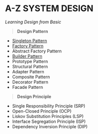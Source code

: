 #  **A-Z SYSTEM DESIGN**

*Learning Design from Basic*

> **Design Pattern**
-   [Singleton Pattern](https://github.com/suraj1709/System-Design/blob/master/src/com/skd/system/design/pattern/SingletonDesignPattern.java)
  - [Factory Pattern](https://github.com/suraj1709/System-Design/blob/master/src/com/skd/system/design/pattern/FactoryDesignPattern.java)
  - Abstract Factory Pattern
  - [Builder Pattern](https://github.com/suraj1709/System-Design/blob/master/src/com/skd/system/design/pattern/BuilderDesignPattern.java)
  - Prototype Pattern
  - Structural Pattern
  - Adapter Pattern
  - Composite Pattern
  - Decorator Pattern
  - Facade Pattern

> **Design Principle**
  - Single Responsibility Principle (SRP)
  - Open-Closed Principle (OCP)
  - Liskov Substitution Principles (LSP)
  - Interface Segregation Principle (ISP)
  - Dependency Inversion Principle (DIP)



